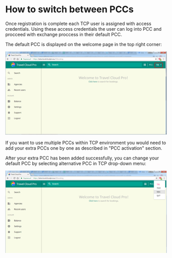 # How to switch between PCCs

Once registration is complete each TCP user is assigned with access credentials. Using these access credentials the user can log into PCC and procceed with exchange proccess in their default PCC.

The default PCC is displayed on the welcome page in the top right corner:

![](../.gitbook/assets/defaultpcc.png)

If you want to use multiple PCCs within TCP environment you would need to add your extra PCCs one by one as described in "PCC activation" section.

After your extra PCC has been added successfully, you can change your default PCC by selecting alternative PCC in TCP drop-down menu:

![](../.gitbook/assets/pccswitch.png)

